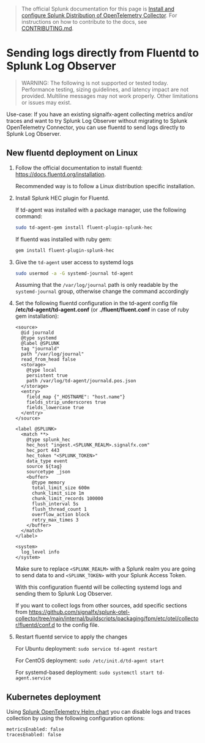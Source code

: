 > The official Splunk documentation for this page is [Install and configure Splunk Distribution of OpenTelemetry Collector](https://docs.splunk.com/Observability/gdi/opentelemetry/opentelemetry.html). For instructions on how to contribute to the docs, see [CONTRIBUTING.md](../CONTRIBUTING#documentation.md).

# Sending logs directly from Fluentd to Splunk Log Observer  

> WARNING: The following is not supported or tested today. Performance testing,
> sizing guidelines, and latency impact are not provided. Multiline messages
> may not work properly. Other limitations or issues may exist.

Use-case: If you have an existing signalfx-agent collecting metrics and/or 
traces and want to try Splunk Log Observer without migrating to Splunk 
OpenTelemetry Connector, you can use fluentd to send logs directly to Splunk Log
Observer. 

## New fluentd deployment on Linux

1. Follow the official documentation to install fluentd:
    https://docs.fluentd.org/installation.
   
    Recommended way is to follow a Linux distribution specific installation.
   
1. Install Splunk HEC plugin for Fluentd. 
   
    If td-agent was installed with a package manager, use the following command:
    ```sh
    sudo td-agent-gem install fluent-plugin-splunk-hec
    ```

    If fluentd was installed with ruby gem:
    ```sh
    gem install fluent-plugin-splunk-hec
    ```

1. Give the `td-agent` user access to systemd logs

    ```sh
    sudo usermod -a -G systemd-journal td-agent
    ```
    
    Assuming that the `/var/log/journal` path is only readable by the 
    `systemd-journal` group, otherwise change the command accordingly

1. Set the following fluentd configuration in the td-agent config file
    **/etc/td-agent/td-agent.conf** (or **./fluent/fluent.conf** in case of ruby 
    gem installation):

    ```
    <source>
      @id journald
      @type systemd
      @label @SPLUNK
      tag "journald"
      path "/var/log/journal"
      read_from_head false
      <storage>
        @type local
        persistent true
        path /var/log/td-agent/journald.pos.json
      </storage>
      <entry>
        field_map {"_HOSTNAME": "host.name"}
        fields_strip_underscores true
        fields_lowercase true
      </entry>
    </source>

    <label @SPLUNK>
      <match **>
        @type splunk_hec
        hec_host "ingest.<SPLUNK_REALM>.signalfx.com"
        hec_port 443
        hec_token "<SPLUNK_TOKEN>"
        data_type event
        source ${tag}
        sourcetype _json
        <buffer>
          @type memory
          total_limit_size 600m
          chunk_limit_size 1m
          chunk_limit_records 100000
          flush_interval 5s
          flush_thread_count 1
          overflow_action block
          retry_max_times 3
        </buffer>
      </match>
    </label>

    <system>
      log_level info
    </system>
    ```

    Make sure to replace `<SPLUNK_REALM>` with a Splunk realm you are going to 
    send data to and `<SPLUNK_TOKEN>` with your Splunk Access Token.

    With this configuration fluentd will be collecting systemd logs and sending 
    them to Splunk Log Observer.
    
    If you want to collect logs from other sources, add specific sections from 
    https://github.com/signalfx/splunk-otel-collector/tree/main/internal/buildscripts/packaging/fpm/etc/otel/collector/fluentd/conf.d
    to the config file.

1. Restart fluentd service to apply the changes

   For Ubuntu deployment: `sudo service td-agent restart`

   For CentOS deployment: `sudo /etc/init.d/td-agent start`

   For systemd-based deployment: `sudo systemctl start td-agent.service`

## Kubernetes deployment

Using [Splunk OpenTelemetry Helm chart](https://github.com/signalfx/splunk-otel-collector-chart#disable-particular-types-of-telemetry)
you can disable logs and traces collection by using the following configuration options:

```
metricsEnabled: false
tracesEnabled: false
```